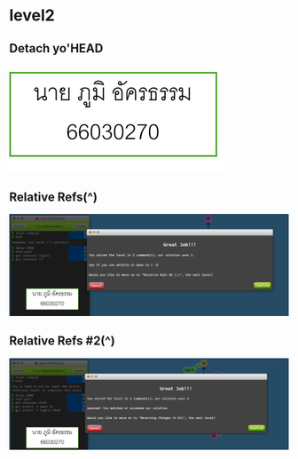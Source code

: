 # level2
## Detach yo'HEAD
![alt text](image-6.png)

## Relative Refs(^)
![alt text](image-8.png)

## Relative Refs #2(^)
![alt text](image-9.png)